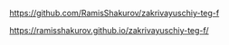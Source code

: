 https://github.com/RamisShakurov/zakrivayuschiy-teg-f

https://ramisshakurov.github.io/zakrivayuschiy-teg-f/